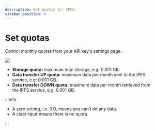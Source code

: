 ```yaml
---
description: Set quotas for IPFS.
sidebar_position: 6
---
```


# Set quotas

Control monthly quotas from your API key's settings page.

<div class="left-align-container">
  <div class="img-large">
    <img
      src={require('../../../images/quotas.png').default}
    />
  </div>
</div>

- **Storage quota:** maximum total storage, e.g: 0.001 GB.
- **Data transfer UP quota:** maximum data per month sent to the IPFS service, e.g: 0.001 GB.
- **Data transfer DOWN quota:** maximum data per month retrieved from the IPFS service, e.g: 0.001 GB.

:::info

- A zero setting, i.e. 0.0, means you can’t dd any data.
- A clear input means there is no quota.

:::
